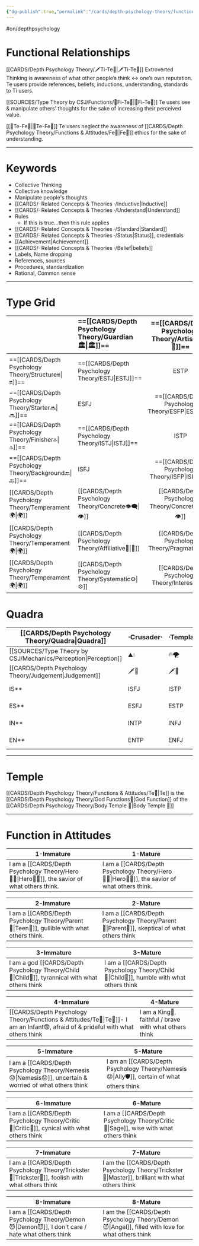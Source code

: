 ```yaml
---
{"dg-publish":true,"permalink":"/cards/depth-psychology-theory/functions-and-attitudes/te/","created":"2022-12-27T21:20:33.776+01:00","updated":"2023-04-27T07:32:25.136+02:00"}
---
```


#on/depthpsychology 

# Functional Relationships 

[[CARDS/Depth Psychology Theory/🗡️Ti-Te🏹\|🗡️Ti-Te🏹]]
Extroverted Thinking is awareness of what other people’s think ↔️ one’s own reputation. Te users provide references, beliefs, inductions, understanding, standards to Ti users. 

[[SOURCES/Type Theory by CSJ/Functions/🧭Fi-Te🏹\|🧭Fi-Te🏹]]
Te users see & manipulate others’ thoughts for the sake of increasing their perceived value.  

[[🏹Te-Fe💉\|🏹Te-Fe💉]]
Te users neglect the awareness of [[CARDS/Depth Psychology Theory/Functions & Attitudes/Fe💉\|Fe💉]] ethics for the sake of understanding.  

--- 
# Keywords
- Collective Thinking
- Collective knowledge
- Manipulate people's thoughts 
- [[CARDS/· Related Concepts & Theories ·/Inductive\|Inductive]]
- [[CARDS/· Related Concepts & Theories ·/Understand\|Understand]]
- Rules
	- If this is true...then this rule applies 
- [[CARDS/· Related Concepts & Theories ·/Standard\|Standard]]
- [[CARDS/· Related Concepts & Theories ·/Status\|Status]], credentials
- [[Achievement\|Achievement]]
- [[CARDS/· Related Concepts & Theories ·/Belief\|beliefs]]
- Labels, Name dropping
- References, sources 
- Procedures, standardization
- Rational, Common sense

---
# Type Grid 
|                          | <font size="4"> ==[[CARDS/Depth Psychology Theory/Guardian 🏛️\|🏛️]]==</font> | <font size="4"> ==[[CARDS/Depth Psychology Theory/Artisan 🧰\|🧰]]==</font> | <font size="4"> ==[[CARDS/Depth Psychology Theory/Future-Thinker 🔮\|🔮]]==</font> | <font size="4"> ==[[CARDS/Depth Psychology Theory/Idealist🦄\|🦄]]==</font> | [[CARDS/Depth Psychology Theory/Interaction Style💬\|💬]] | [[CARDS/Depth Psychology Theory/Interaction Style💬\|💬]] | [[CARDS/Depth Psychology Theory/Interaction Style💬\|💬]] |
|:------------------------ |:---------------------------------------------- |:---------------------------------------------:|:---------------------------------------------------- |:--------------------------------------------- |:--------------------------- |:--------------------------- |:--------------------------- |
| ==[[CARDS/Depth Psychology Theory/Structure🔛\|🔛]]==  | ==[[CARDS/Depth Psychology Theory/ESTJ\|ESTJ]]==                                   |              ESTP           | ==[[CARDS/Depth Psychology Theory/ENTJ\|ENTJ]]==                                         |ENFJ                               | [[CARDS/Depth Psychology Theory/Direct➡️\|➡️]]            | [[CARDS/Depth Psychology Theory/Initiating👋\|👋]]        | [[CARDS/Depth Psychology Theory/Outcome🏆\|🎯]]           |
| ==[[CARDS/Depth Psychology Theory/Starter🔜\|🔜]]==    | ESFJ                                    |                 ==[[CARDS/Depth Psychology Theory/ESFP\|ESFP]]==                  |ENTP                                        | ==[[CARDS/Depth Psychology Theory/ENFP\|ENFP]]==                                  | [[CARDS/Depth Psychology Theory/Informative↪️\|↪️]]       | [[CARDS/Depth Psychology Theory/Initiating👋\|👋]]        | [[CARDS/Depth Psychology Theory/Progression🏃\|🚧]]       |
| ==[[CARDS/Depth Psychology Theory/Finisher🔝\|🔝]]==   | ==[[CARDS/Depth Psychology Theory/ISTJ\|ISTJ]]==                                   |           ISTP           | ==[[CARDS/Depth Psychology Theory/INTJ\|INTJ]]==                                         |INFJ                              | [[CARDS/Depth Psychology Theory/Direct➡️\|➡️]]            | [[CARDS/Depth Psychology Theory/Responding🧘‍♂️\|🧘‍♂️]]  | [[CARDS/Depth Psychology Theory/Progression🏃\|🚧]]       |
| ==[[CARDS/Depth Psychology Theory/Background🔙\|🔙]]== | ISFJ                   |                 ==[[CARDS/Depth Psychology Theory/ISFP\|ISFP]]==                  | INTP                                      | ==[[CARDS/Depth Psychology Theory/INFP\|INFP]]==                                  | [[CARDS/Depth Psychology Theory/Informative↪️\|↪️]]       | [[CARDS/Depth Psychology Theory/Responding🧘‍♂️\|🧘‍♂️]]  | [[CARDS/Depth Psychology Theory/Outcome🏆\|🎯]]           |
| [[CARDS/Depth Psychology Theory/Temperament🌍\|🌍]]    | [[CARDS/Depth Psychology Theory/Concrete👁️‍🗨️\|👁️]]                          |             [[CARDS/Depth Psychology Theory/Concrete👁️‍🗨️\|👁️]]             | [[CARDS/Depth Psychology Theory/Abstract🧲\|🧲]]                                   | [[CARDS/Depth Psychology Theory/Abstract🧲\|🧲]]                            |                             |                             |                             |
| [[CARDS/Depth Psychology Theory/Temperament🌍\|🌍]]    | [[CARDS/Depth Psychology Theory/Affiliative🐜\|🐜]]                          |              [[CARDS/Depth Psychology Theory/Pragmatic🦊\|🦊]]              | [[CARDS/Depth Psychology Theory/Pragmatic🦊\|🦊]]                                  | [[CARDS/Depth Psychology Theory/Affiliative🐜\|🐜]]                         |                             |                             |                             |
| [[CARDS/Depth Psychology Theory/Temperament🌍\|🌍]]    | [[CARDS/Depth Psychology Theory/Systematic⚙️\|⚙️]]                           |              [[CARDS/Depth Psychology Theory/Interest👀\|👀]]               | [[CARDS/Depth Psychology Theory/Systematic⚙️\|⚙️]]                                 | [[CARDS/Depth Psychology Theory/Interest👀\|👀]]                            |                             |                             |                             |

# Quadra  
| <font size="4"> [[CARDS/Depth Psychology Theory/Quadra\|Quadra]]</font>| <font size="4"> ·Crusader·</font> | <font size="4"> ·Templar·</font> | <font size="4"> ==·[[CARDS/Depth Psychology Theory/Wayfarer\|Wayfarer]]·==</font> | <font size="4"> ==·[[CARDS/Depth Psychology Theory/Philosopher\|Philosopher]]·==</font> |
| -------------- | ------------------------- | ------------------------ | ------------------------ | ------------------------- |
| [[SOURCES/Type Theory by CSJ/Mechanics/Perception\|Perception]] | ⛰️💧  | 🔥🌪️ | 🔥🌪️ | ⛰️💧 |
| [[CARDS/Depth Psychology Theory/Judgement\|Judgement]]  | 🗡️💉  | 🗡️💉 | [[SOURCES/Type Theory by CSJ/Functions/🧭Fi-Te🏹\|🧭Fi-Te🏹]] |[[SOURCES/Type Theory by CSJ/Functions/🧭Fi-Te🏹\|🧭Fi-Te🏹]]   |
| IS**             | ISFJ             | ISTP            | ==[[CARDS/Depth Psychology Theory/ISFP\|ISFP]]==              | ==[[CARDS/Depth Psychology Theory/ISTJ\|ISTJ]]==                  |
| ES**             |ESFJ                | ESTP              | ==[[CARDS/Depth Psychology Theory/ESFP\|ESFP]]==               | ==[[CARDS/Depth Psychology Theory/ESTJ\|ESTJ]]==                  |
| IN**             | INTP              | INFJ               | ==[[CARDS/Depth Psychology Theory/INTJ\|INTJ]]==             | ==[[CARDS/Depth Psychology Theory/INFP\|INFP]]==                  |
| EN**             | ENTP                | ENFJ              | ==[[CARDS/Depth Psychology Theory/ENTJ\|ENTJ]]==              | ==[[CARDS/Depth Psychology Theory/ENFP\|ENFP]]==                  |

---
# Temple 
[[CARDS/Depth Psychology Theory/Functions & Attitudes/Te🏹\|Te]] is the [[CARDS/Depth Psychology Theory/God Functions🙏\|God Function]] of the [[CARDS/Depth Psychology Theory/Body Temple 🌳\|Body Temple 🌳]]

---
# Function in Attitudes
| 1-Immature                                             | 1-Mature                                               |
| ------------------------------------------------------ | ------------------------------------------------------ |
| I am a [[CARDS/Depth Psychology Theory/Hero🦸‍♂️\|Hero🦸‍♂️]], the savior of what others think. | I am a [[CARDS/Depth Psychology Theory/Hero🦸‍♂️\|Hero🦸‍♂️]], the savior of what others think. |

| 2-Immature                                                    | 2-Mature                                            |
| ------------------------------------------------------------- | --------------------------------------------------- |
| I am a [[CARDS/Depth Psychology Theory/Parent🤨\|Teen👦]], gullible with what others think. | I am a [[CARDS/Depth Psychology Theory/Parent🤨\|Parent🤨]], skeptical of what others think |

| 3-Immature                                                | 3-Mature                                          |
| --------------------------------------------------------- | ------------------------------------------------- |
| I am a god [[CARDS/Depth Psychology Theory/Child👼\|Child👼]], tyrannical with what others think | I am a [[CARDS/Depth Psychology Theory/Child👼\|Child👼]], humble with what others think |

| 4-Immature                                                              | 4-Mature                                               |
| ----------------------------------------------------------------------- | ------------------------------------------------------ |
| [[CARDS/Depth Psychology Theory/Functions & Attitudes/Te🏹\|Te🏹]]- I am an Infant😨, afraid of & prideful with what others think | I am a King👑, faithful / brave with what others think |

| 5-Immature                                                     | 5-Mature                                                     |
| -------------------------------------------------------------- | ------------------------------------------------------------ |
| I am a [[CARDS/Depth Psychology Theory/Nemesis😟\|Nemesis😟]], uncertain & worried of what others think | I am an [[CARDS/Depth Psychology Theory/Nemesis😟\|Ally🛡️]], certain of what others think |

| 6-Immature                                          | 6-Mature                                               |
| --------------------------------------------------- | ------------------------------------------------------ |
| I am a [[CARDS/Depth Psychology Theory/Critic🤔\|Critic🤔]], cynical with what others think | I am a [[CARDS/Depth Psychology Theory/Critic🤔\|Sage]], wise with what others think |

| 7-Immature                                             | 7-Mature                                                           |
| ------------------------------------------------------ | ------------------------------------------------------------------ |
| I am a [[CARDS/Depth Psychology Theory/Trickster🤡\|Trickster🤡]], foolish with what others think | I am the [[CARDS/Depth Psychology Theory/Trickster🤡\|Master]], brilliant with what others think |

| 8-Immature                                                | 8-Mature                                                            |
| --------------------------------------------------------- | ------------------------------------------------------------------- |
| I am a [[CARDS/Depth Psychology Theory/Demon😈\|Demon😈]], I don't care / hate what others think | I am the [[CARDS/Depth Psychology Theory/Demon😈\|Angel]], filled with love for what others think |
